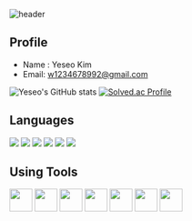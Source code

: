 <!--### Hi there 👋-->

<!--
**yeseoz/yeseoz** is a ✨ _special_ ✨ repository because its `README.md` (this file) appears on your GitHub profile.

Here are some ideas to get you started:

- 🔭 I’m currently working on ...
- 🌱 I’m currently learning ...
- 👯 I’m looking to collaborate on ...
- 🤔 I’m looking for help with ...
- 💬 Ask me about ...
- 📫 How to reach me: ...
- 😄 Pronouns: ...
- ⚡ Fun fact: ...
-->
![header](https://capsule-render.vercel.app/api?&height=100&type=soft&color=auto&text=Welcome%20Yeseo's%20World!&fontSize=30&animation=twinkling)

## Profile
- Name : Yeseo Kim
- Email: w1234678992@gmail.com
  
![Yeseo's GitHub stats](https://github-readme-stats.vercel.app/api?username=yeseoz&show_icons=true&theme=transparent)
[![Solved.ac Profile](http://mazassumnida.wtf/api/v2/generate_badge?boj=w1234567899)](https://solved.ac/w1234567899/)


## Languages
<p align='left'>
<img src="https://img.shields.io/badge/C-A8B9CC?style=flat&logo=c&logoColor=white"/>
<img src="https://img.shields.io/badge/C++-00599C?style=flat&logo=cplusplus&logoColor=white"/>
<img src="https://img.shields.io/badge/C Sharp-239120?style=flat&logo=csharp&logoColor=white"/>
<img src="https://img.shields.io/badge/Python-3776AB?style=flat&logo=python&logoColor=white"/>
<img src="https://img.shields.io/badge/Java-2C2255?style=flat&logo=eclipseide&logoColor=white"/>
<img src="https://img.shields.io/badge/MySQL-4479A1?style=flat&logo=mysql&logoColor=white"/>

## Using Tools
<p align='left'>
<img height="40" src="https://img.icons8.com/color/48/000000/visual-studio.png">
<img height="40" src="https://img.icons8.com/fluent/48/000000/visual-studio-code-2019.png">
<img height="40" src="https://img.icons8.com/48/000000/java-eclipse.png">
<img height='40' src='https://upload.wikimedia.org/wikipedia/commons/thumb/3/38/Jupyter_logo.svg/1200px-Jupyter_logo.svg.png'>
<img height="40" src="https://img.icons8.com/color/48/000000/github.png">
<img height="40" src="https://img.icons8.com/color/48/000000/raspberry-pi.png">
<img height="40" src="https://img.icons8.com/color/48/000000/mysql.png">
</p>
